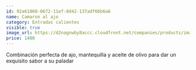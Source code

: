 ```yaml
---
id: 92a61860-0672-11ef-8d42-137adf66b6a6
name: Camaron al ajo
category: Entradas calientes
visible: true
image_url: https://d2nagnwby8accc.cloudfront.net/companies/products/images/800/e053f198-3465-4890-a6f2-66544fd14a99.jpg
price: 1400
---
```


Combinación perfecta de ajo, mantequilla y aceite de olivo para dar un exquisito sabor a su paladar
